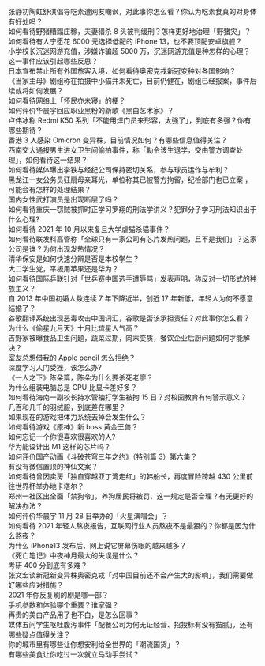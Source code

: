 张静初陶虹舒淇倡导吃素遭网友嘲讽，对此事你怎么看？你认为吃素食真的对身体有好处吗？  
如何看待野猪糟蹋庄稼，夫妻猎杀 8 头被判缓刑？怎样更好地治理「野猪灾」？  
如何看待有人宁愿花 6000 元选择低配的 iPhone 13，也不要顶配安卓旗舰？  
小学校长沉迷网游充值，涉嫌诈骗超 5000 万，沉迷网游充值是种怎样的心理？这一事件应该引起哪些反思？  
日本宣布禁止所有外国旅客入境，如何看待奥密克戎新冠变种对各国影响？  
《当家主母》剧组称在拍摄中小猫并未死亡，目前仍健在，剧组已经报案，事件后续或将如何发展？  
如何看待网络上「怀民亦未寝」的梗？  
如何评价华晨宇回应职业黑粉的新歌《黑白艺术家》？  
卢伟冰称 Redmi K50 系列「不能用焊门员来形容，太强了」，到底有多强？你有哪些期待？  
香港 3 人感染 Omicron 变异株，目前情况如何？有哪些信息值得关注？  
西南交大通报男生进女卫生间偷拍事件，称「勒令该生退学，交由警方调查处理」，如何看待这一结果？  
如何看待媒体曝出李铁与经纪公司保持密切关系，参与球员运作与牟利？  
黑龙江一女公务员狂扇母亲耳光，单位称其已被警方拘留，纪检部门也已立案 ，可能会有怎样的处理结果？  
国内女性武打演员是出现断层了吗？  
如何看待重庆一窃贼被抓时正学习罗翔的刑法学讲义？犯罪分子学习刑法知识出于什么心理?  
如何看待 2021 年 10 月以来复旦大学虐猫杀猫事件？  
如何看待联发科高管称「全球只有一家公司有芯片发热问题，且不是我们」？这家公司是谁？为何出现发热情况？  
清华保安是如何快速分辨是否是本校学生？  
大二学生党，平板用苹果还是华为？  
如何看待国际乒联针对「世乒赛中国选手遭辱骂」发表声明，称反对一切形式的种族主义？  
自 2013 年中国初婚人数连续 7 年下降近半，创近 17 年新低，年轻人为何不愿意结婚了？  
谷歌翻译系统出现恶毒攻击中国词汇，谷歌是否该承担责任？对此事你怎么看？  
为什么《偷星九月天》十月比琉星人气高？  
吉野家被曝食品卫生问题，蔬菜过期，肉末变质，餐饮企业后厨问题如何才能解决？  
室友总想借我的 Apple pencil 怎么拒绝？  
深度学习入门受挫，该怎么办?  
《一人之下》陈朵篇，陈朵为什么要杀死老廖？  
为什么组装电脑总是 CPU 比显卡差好多？  
如何看待海南一副校长持水管抽打学生被拘 15 日？对校园教育有何警示意义？  
几百和几千的羽绒服，到底差在哪里？  
如果现在的游戏把体力系统去掉会发生什么？  
如何看待游戏《原神》新 boss 黄金王兽？  
如何忘记一个你很喜欢很喜欢的人?  
华为能设计出 M1 这样的芯片吗？  
如何评价国产动画《斗破苍穹三年之约》（特别篇 3）第六集？  
有没有微信置顶的神仙文案？  
如何看待曾因卖房「独自穿越亚丁湾走红」的韩船长，再度冒险跨越 430 公里前往世界杯举办地卡塔尔？  
郑州一社区出全面「禁狗令」，养狗居民将被罚，这一规定是否合理？有无更好的解决办法？  
如何评价华晨宇 11 月 28 日举办的「火星演唱会」？  
如何看待 2021 年轻人熬夜报告，互联网行业人员熬夜不是最狠的？你都是因为什么熬夜？  
为什么 iPhone13 发布后，网上说它屏幕伤眼的越来越多？  
《死亡笔记》中夜神月最大的失误是什么？  
考研 400 分到底有多难？  
张文宏谈新冠新变异株奥密克戎「对中国目前还不会产生大的影响」，我们需要做好哪些应对措施？  
2021 年你反复刷的剧是哪一部？  
手机参数和体验哪个重要？谁家强？  
再贵的美白产品用了也不白，是怎么回事？  
媒体五问学生呕吐腹泻事件「配餐公司为何无证经营、招投标有没有猫腻」，还有哪些疑点值得关注？  
你的城市里有哪些让你想安利给全世界的「潮流国货」？  
有哪些美食让你吃过一次就立马动手尝试？  

